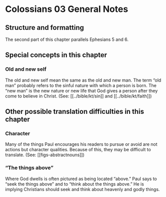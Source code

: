# Colossians 03 General Notes
## Structure and formatting

The second part of this chapter parallels Ephesians 5 and 6.

## Special concepts in this chapter

### Old and new self
The old and new self mean the same as the old and new man. The term “old man” probably refers to the sinful nature with which a person is born. The “new man” is the new nature or new life that God gives a person after they come to believe in Christ. (See: [[../bible/kt/sin]] and [[../bible/kt/faith]])

## Other possible translation difficulties in this chapter

### Character
Many of the things Paul encourages his readers to pursue or avoid are not actions but character qualities. Because of this, they may be difficult to translate. (See: [[figs-abstractnouns]])

### “The things above”

Where God dwells is often pictured as being located “above.” Paul says to “seek the things above” and to “think about the things above.” He is implying Christians should seek and think about heavenly and godly things.